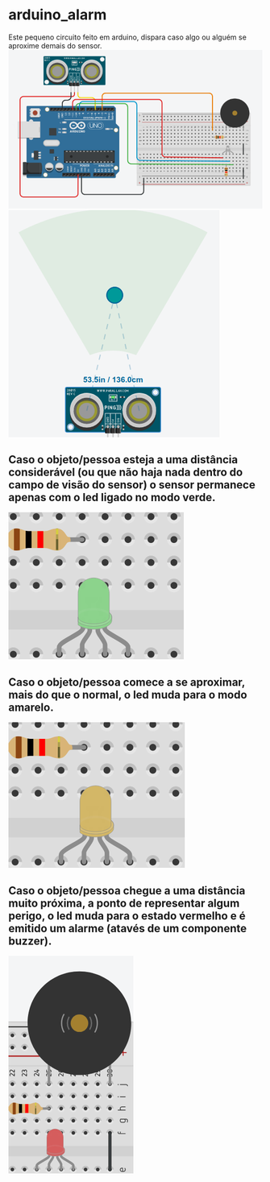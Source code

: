 # arduino_alarm

Este pequeno circuito feito em arduino, dispara caso algo ou alguém se aproxime demais do sensor.
![](./images/arduino_alarm.png)
![](./images/sensor.png)

## Caso o objeto/pessoa esteja a uma distância considerável (ou que não haja nada dentro do campo de visão do sensor) o sensor permanece apenas com o led ligado no modo verde.
![](./images/states/green_state.png)

## Caso o objeto/pessoa comece a se aproximar, mais do que o normal, o led muda para o modo amarelo.
![](./images/states/yellow_state.png)

## Caso o objeto/pessoa chegue a uma distância muito próxima, a ponto de representar algum perigo, o led muda para o estado vermelho e é emitido um alarme (atavés de um componente buzzer).
![](./images/states/red_state.png)

